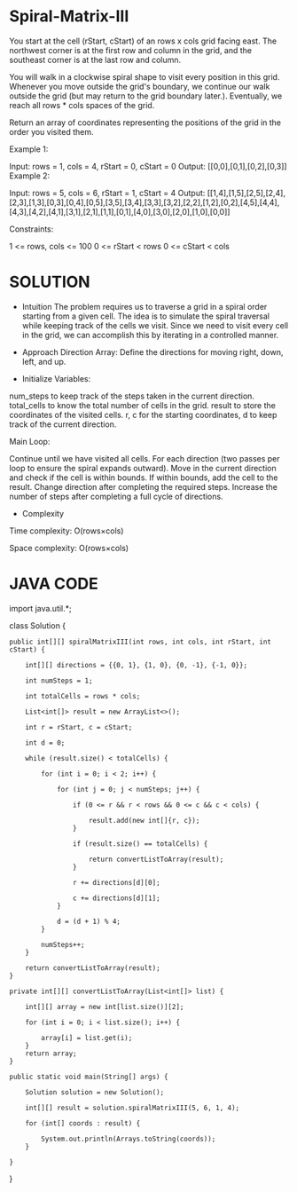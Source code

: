 # Spiral-Matrix-III

You start at the cell (rStart, cStart) of an rows x cols grid facing east. The northwest corner is at the first row and column in the grid, and the southeast corner is at the last row and column.

You will walk in a clockwise spiral shape to visit every position in this grid. Whenever you move outside the grid's boundary, we continue our walk outside the grid (but may return to the grid boundary later.). Eventually, we reach all rows * cols spaces of the grid.

Return an array of coordinates representing the positions of the grid in the order you visited them.


Example 1:


Input: rows = 1, cols = 4, rStart = 0, cStart = 0
Output: [[0,0],[0,1],[0,2],[0,3]]
Example 2:


Input: rows = 5, cols = 6, rStart = 1, cStart = 4
Output: [[1,4],[1,5],[2,5],[2,4],[2,3],[1,3],[0,3],[0,4],[0,5],[3,5],[3,4],[3,3],[3,2],[2,2],[1,2],[0,2],[4,5],[4,4],[4,3],[4,2],[4,1],[3,1],[2,1],[1,1],[0,1],[4,0],[3,0],[2,0],[1,0],[0,0]]
 

Constraints:

1 <= rows, cols <= 100
0 <= rStart < rows
0 <= cStart < cols

# SOLUTION 

* Intuition
The problem requires us to traverse a grid in a spiral order starting from a given cell. The idea is to simulate the spiral traversal while keeping track of the cells we visit. Since we need to visit every cell in the grid, we can accomplish this by iterating in a controlled manner.

* Approach
Direction Array: Define the directions for moving right, down, left, and up.

* Initialize Variables:

num_steps to keep track of the steps taken in the current direction.
total_cells to know the total number of cells in the grid.
result to store the coordinates of the visited cells.
r, c for the starting coordinates, d to keep track of the current direction.

Main Loop:

Continue until we have visited all cells.
For each direction (two passes per loop to ensure the spiral expands outward).
Move in the current direction and check if the cell is within bounds.
If within bounds, add the cell to the result.
Change direction after completing the required steps.
Increase the number of steps after completing a full cycle of directions.

* Complexity
  
Time complexity: O(rows×cols)

Space complexity: O(rows×cols)

# JAVA CODE

import java.util.*;

class Solution {

    public int[][] spiralMatrixIII(int rows, int cols, int rStart, int cStart) {
    
        int[][] directions = {{0, 1}, {1, 0}, {0, -1}, {-1, 0}};
        
        int numSteps = 1;
        
        int totalCells = rows * cols;
        
        List<int[]> result = new ArrayList<>();
        
        int r = rStart, c = cStart;
        
        int d = 0;

        while (result.size() < totalCells) {
        
            for (int i = 0; i < 2; i++) {
            
                for (int j = 0; j < numSteps; j++) {
                
                    if (0 <= r && r < rows && 0 <= c && c < cols) {
                    
                        result.add(new int[]{r, c});
                    }
                    
                    if (result.size() == totalCells) {
                    
                        return convertListToArray(result);
                    }
                    
                    r += directions[d][0];
                    
                    c += directions[d][1];
                }
                
                d = (d + 1) % 4;
            }
            
            numSteps++;
        }

        return convertListToArray(result);
    }

    private int[][] convertListToArray(List<int[]> list) {
    
        int[][] array = new int[list.size()][2];
        
        for (int i = 0; i < list.size(); i++) {
        
            array[i] = list.get(i);
        }
        return array;
    }

    public static void main(String[] args) {
    
        Solution solution = new Solution();
        
        int[][] result = solution.spiralMatrixIII(5, 6, 1, 4);
        
        for (int[] coords : result) {
        
            System.out.println(Arrays.toString(coords));
        }
        
    }
    
}
